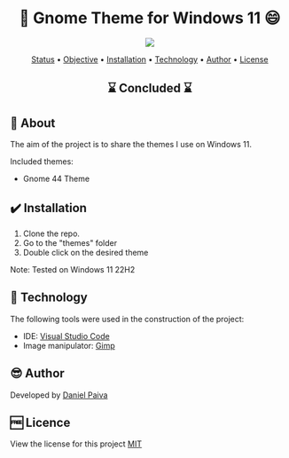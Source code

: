 <h1 align="center"> 🎨 Gnome Theme for Windows 11 😄</h1>

<p align="center">
    <img src="./image/theme-properties.png">
</p>

<p align="center">
 <a href="#status">Status</a> • 
 <a href="#objective">Objective</a> •
 <a href="#installation">Installation</a> • 
 <a href="#technology">Technology</a> • 
 <a href="#author">Author</a> • 
 <a href="#licence">License</a>
</p>

<h2 align="center" id=status> 
	⌛ Concluded ⌛
</h2>

<h2 id=objective>📜 About</h2>
The aim of the project is to share the themes I use on Windows 11.<br>

Included themes:

- Gnome 44 Theme

<h2 id=installation>✔️ Installation</h2>

1. Clone the repo.
2. Go to the "themes" folder
3. Double click on the desired theme

Note: Tested on Windows 11 22H2

<h2 id=technology>🧰 Technology</h2>

The following tools were used in the construction of the project:

- IDE: <a href="https://code.visualstudio.com/download">Visual Studio Code</a>
- Image manipulator: <a href="https://www.gimp.org/downloads/">Gimp</a>

<h2 id=author>😎 Author</h2>

Developed by <a href="https://www.linkedin.com/in/danhpaiva/" target="_blank">Daniel Paiva</a>

<h2 id=licence>🆓 Licence</h2>
View the license for this project 
<a href="https://github.com/danhpaiva/w11-theme-gnome44/blob/main/LICENSE" target="_blank">MIT</a>
